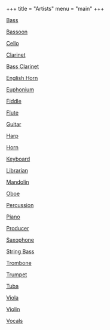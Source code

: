 +++
title = "Artists"
menu = "main"
+++

[Bass](bass/)

[Bassoon](bassoon/)

[Cello](cello/)

[Clarinet](clarinet/)

[Bass Clarinet](bass_clarinet/)

[English Horn](english_horn/)

[Euphonium](euphonium/)

[Fiddle](fiddle/)

[Flute](flute/)

[Guitar](guitar/)

[Harp](harp/)

[Horn](horn/)

[Keyboard](keyboard/)

[Librarian](librarian/)

[Mandolin](mandolin/)

[Oboe](oboe/)

[Percussion](percussion/)

[Piano](piano/)

[Producer](producer/)

[Saxophone](saxophone/)

[String Bass](string_bass/)

[Trombone](trombone/)

[Trumpet](trumpet/)

[Tuba](tuba/)

[Viola](viola/)

[Violin](violin/)

[Vocals](vocals/)

